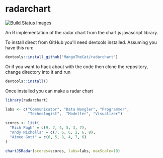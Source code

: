 # radarchart

<a href="https://travis-ci.org/mangothecat/radarchart">
<img title="Build Status Images" src="https://travis-ci.org/mangothecat/radarchart.svg">
</a>

An R implementation of the radar chart from the chart.js javascript library.

To install direct from GitHub you'll need devtools installed. Assuming you have this run:
```r
devtools::install_github("MangoTheCat/radarchart")
```

Or if you want to hack about with the code then clone the repository, change directory into it and run
```r
devtools::install()
```

Once installed you can make a radar chart

```r
library(radarchart)

labs <- c("Communicator", "Data Wangler", "Programmer",
          "Technologist",  "Modeller", "Visualizer")

scores <- list(
  "Rich Pugh" = c(9, 7, 4, 5, 3, 7),
  "Andy Nicholls" = c(7, 6, 6, 2, 6, 9),
  "Aimee Gott" = c(6, 5, 8, 4, 7, 6)
)

chartJSRadar(scores=scores, labs=labs, maxScale=10)


```

